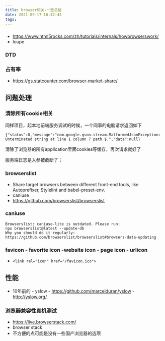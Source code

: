 ```yaml
---
title: browser相关-一些总结
date: 2021-09-17 16:47:43
tags:
---
```


###
- https://www.html5rocks.com/zh/tutorials/internals/howbrowserswork/
- loupe
### DTD

### 占有率
- https://gs.statcounter.com/browser-market-share/ 


## 问题处理
### 清除所有cookie相关
同样项目，起本地前端服务调试的时候，一个同事的电脑请求返回如下
```
{"status":0,"message":"com.google.gson.stream.MalformedJsonException: Unterminated string at line 1 column 7 path $.","data":null}

```
清除了浏览器的所有application里面cookies等缓存，再次请求就好了

服务端日志是入参被截断了；

### browserslist
- Share target browsers between different front-end tools, like Autoprefixer, Stylelint and babel-preset-env.
- caniuse
- https://github.com/browserslist/browserslist

### caniuse
```
Browserslist: caniuse-lite is outdated. Please run:
npx browserslist@latest --update-db
Why you should do it regularly: https://github.com/browserslist/browserslist#browsers-data-updating
```

### favicon - favorite icon -website icon - page icon - urlicon
- `<link rel="icon" href="/favicon.ico">`
## 性能
- 10年前的 - yslow - https://github.com/marcelduran/yslow - http://yslow.org/


### 浏览器兼容性真机测试
- https://live.browserstack.com/
- browser stack
- 不方便的点可能是没有一些国产浏览器的选项